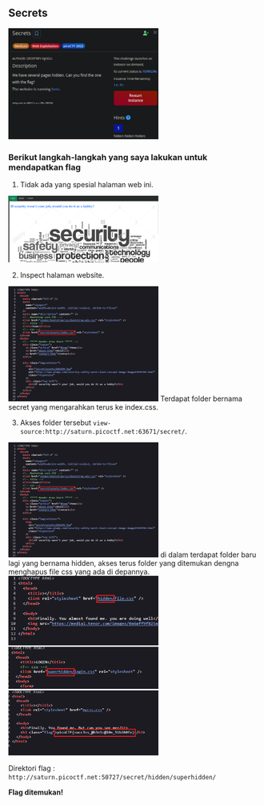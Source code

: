 ## Secrets  

<img src='https://github.com/LuthfanHilmi/Writeup-CTF/blob/main/web%20exploitation/Secrets/images/1.png' width='300px'> 

### Berikut langkah-langkah yang saya lakukan untuk mendapatkan flag  

1. Tidak ada yang spesial halaman web ini.
<img src='https://github.com/LuthfanHilmi/Writeup-CTF/blob/main/web%20exploitation/Secrets/images/2.png' width='300px'>  

2. Inspect halaman website.  
<img src='https://github.com/LuthfanHilmi/Writeup-CTF/blob/main/web%20exploitation/Secrets/images/3.png' width='300px'>  
Terdapat folder bernama secret yang mengarahkan terus ke index.css.  

3. Akses folder tersebut `view-source:http://saturn.picoctf.net:63671/secret/`.
<img src='https://github.com/LuthfanHilmi/Writeup-CTF/blob/main/web%20exploitation/Secrets/images/3.png' width='300px'>  
di dalam terdapat folder baru lagi yang bernama hidden, akses terus folder yang ditemukan dengna menghapus file css yang ada di depannya.  
<img src='https://github.com/LuthfanHilmi/Writeup-CTF/blob/main/web%20exploitation/Secrets/images/4.png' width='300px'>  
<img src='https://github.com/LuthfanHilmi/Writeup-CTF/blob/main/web%20exploitation/Secrets/images/5.png' width='300px'>  
<img src='https://github.com/LuthfanHilmi/Writeup-CTF/blob/main/web%20exploitation/Secrets/images/6.png' width='300px'>

Direktori flag : `http://saturn.picoctf.net:50727/secret/hidden/superhidden/`

**Flag ditemukan!**  


